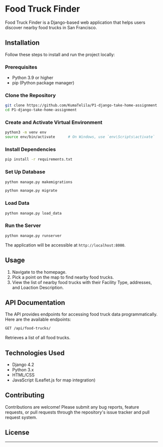 
# Food Truck Finder

Food Truck Finder is a Django-based web application that helps users discover nearby food trucks in San Francisco.

## Installation

Follow these steps to install and run the project locally:

### Prerequisites

- Python 3.9 or higher
- pip (Python package manager)

### Clone the Repository

```bash
git clone https://github.com/KumaTelila/P1-django-take-home-assignment.git
cd P1-django-take-home-assignment
```

### Create and Activate Virtual Environment

```bash
python3 -m venv env
source env/bin/activate      # On Windows, use `env\Scripts\activate`
```

### Install Dependencies

```bash
pip install -r requirements.txt
```

### Set Up Database

```bash
python manage.py makemigrations
```

```bash
python manage.py migrate
```

### Load Data

```bash
python manage.py load_data
```

### Run the Server

```bash
python manage.py runserver
```

The application will be accessible at `http://localhost:8000`.

## Usage

1. Navigate to the homepage.
2. Pick a point on the map to find nearby food trucks.
3. View the list of nearby food trucks with their Facility Type, addresses, and Loaction Description.

## API Documentation

The API provides endpoints for accessing food truck data programmatically. Here are the available endpoints:
```bash
GET /api/food-trucks/
```
Retrieves a list of all food trucks.

## Technologies Used

- Django 4.2
- Python 3.x
- HTML/CSS
- JavaScript (Leaflet.js for map integration)

## Contributing

Contributions are welcome! Please submit any bug reports, feature requests, or pull requests through the repository's issue tracker and pull request system.

## License



--- 
